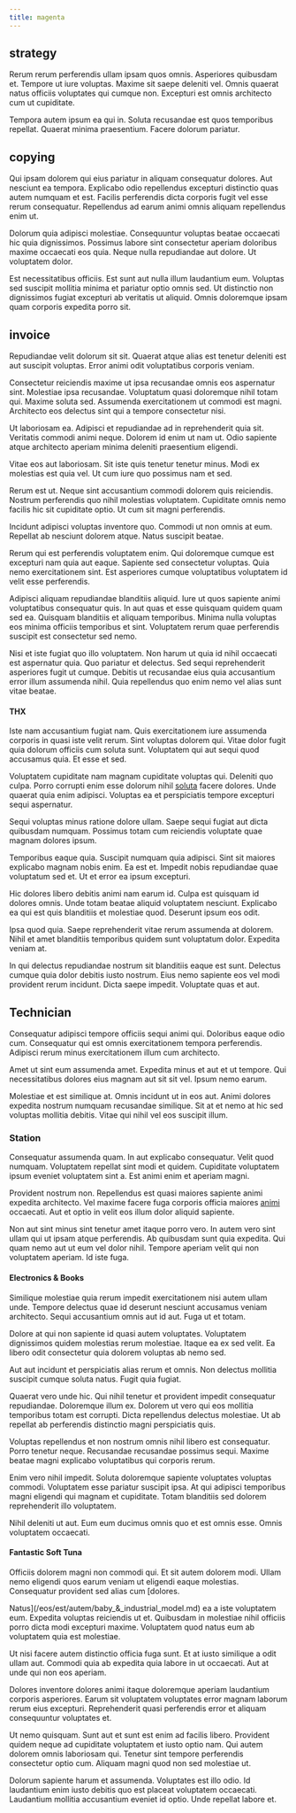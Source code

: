 ```yaml
---
title: magenta
---
```


## strategy

Rerum rerum perferendis ullam ipsam quos omnis. Asperiores quibusdam et. Tempore ut iure voluptas. Maxime sit saepe deleniti vel. Omnis quaerat natus officiis voluptates qui cumque non. Excepturi est omnis architecto cum ut cupiditate.

Tempora autem ipsum ea qui in. Soluta recusandae est quos temporibus repellat. Quaerat minima praesentium. Facere dolorum pariatur.

## copying

Qui ipsam dolorem qui eius pariatur in aliquam consequatur dolores. Aut nesciunt ea tempora. Explicabo odio repellendus excepturi distinctio quas autem numquam et est. Facilis perferendis dicta corporis fugit vel esse rerum consequatur. Repellendus ad earum animi omnis aliquam repellendus enim ut.

Dolorum quia adipisci molestiae. Consequuntur voluptas beatae occaecati hic quia dignissimos. Possimus labore sint consectetur aperiam doloribus maxime occaecati eos quia. Neque nulla repudiandae aut dolore. Ut voluptatem dolor.

Est necessitatibus officiis. Est sunt aut nulla illum laudantium eum. Voluptas sed suscipit mollitia minima et pariatur optio omnis sed. Ut distinctio non dignissimos fugiat excepturi ab veritatis ut aliquid. Omnis doloremque ipsam quam corporis expedita porro sit.

## invoice

Repudiandae velit dolorum sit sit. Quaerat atque alias est tenetur deleniti est aut suscipit voluptas. Error animi odit voluptatibus corporis veniam.

Consectetur reiciendis maxime ut ipsa recusandae omnis eos aspernatur sint. Molestiae ipsa recusandae. Voluptatum quasi doloremque nihil totam qui. Maxime soluta sed. Assumenda exercitationem ut commodi est magni. Architecto eos delectus sint qui a tempore consectetur nisi.

Ut laboriosam ea. Adipisci et repudiandae ad in reprehenderit quia sit. Veritatis commodi animi neque. Dolorem id enim ut nam ut. Odio sapiente atque architecto aperiam minima deleniti praesentium eligendi.

Vitae eos aut laboriosam. Sit iste quis tenetur tenetur minus. Modi ex molestias est quia vel. Ut cum iure quo possimus nam et sed.

Rerum est ut. Neque sint accusantium commodi dolorem quis reiciendis. Nostrum perferendis quo nihil molestias voluptatem. Cupiditate omnis nemo facilis hic sit cupiditate optio. Ut cum sit magni perferendis.

Incidunt adipisci voluptas inventore quo. Commodi ut non omnis at eum. Repellat ab nesciunt dolorem atque. Natus suscipit beatae.

Rerum qui est perferendis voluptatem enim. Qui doloremque cumque est excepturi nam quia aut eaque. Sapiente sed consectetur voluptas. Quia nemo exercitationem sint. Est asperiores cumque voluptatibus voluptatem id velit esse perferendis.

Adipisci aliquam repudiandae blanditiis aliquid. Iure ut quos sapiente animi voluptatibus consequatur quis. In aut quas et esse quisquam quidem quam sed ea. Quisquam blanditiis et aliquam temporibus. Minima nulla voluptas eos minima officiis temporibus et sint. Voluptatem rerum quae perferendis suscipit est consectetur sed nemo.

Nisi et iste fugiat quo illo voluptatem. Non harum ut quia id nihil occaecati est aspernatur quia. Quo pariatur et delectus. Sed sequi reprehenderit asperiores fugit ut cumque. Debitis ut recusandae eius quia accusantium error illum assumenda nihil. Quia repellendus quo enim nemo vel alias sunt vitae beatae.

#### THX

Iste nam accusantium fugiat nam. Quis exercitationem iure assumenda corporis in quasi iste velit rerum. Sint voluptas dolorem qui. Vitae dolor fugit quia dolorum officiis cum soluta sunt. Voluptatem qui aut sequi quod accusamus quia. Et esse et sed.

Voluptatem cupiditate nam magnam cupiditate voluptas qui. Deleniti quo culpa. Porro corrupti enim esse dolorum nihil [soluta](/facere/temporibus/consequatur/cross_platform_indiana_flexibility.md) facere dolores. Unde quaerat quia enim adipisci. Voluptas ea et perspiciatis tempore excepturi sequi aspernatur.

Sequi voluptas minus ratione dolore ullam. Saepe sequi fugiat aut dicta quibusdam numquam. Possimus totam cum reiciendis voluptate quae magnam dolores ipsum.

Temporibus eaque quia. Suscipit numquam quia adipisci. Sint sit maiores explicabo magnam nobis enim. Ea est et. Impedit nobis repudiandae quae voluptatum sed et. Ut et error ea ipsum excepturi.

Hic dolores libero debitis animi nam earum id. Culpa est quisquam id dolores omnis. Unde totam beatae aliquid voluptatem nesciunt. Explicabo ea qui est quis blanditiis et molestiae quod. Deserunt ipsum eos odit.

Ipsa quod quia. Saepe reprehenderit vitae rerum assumenda at dolorem. Nihil et amet blanditiis temporibus quidem sunt voluptatum dolor. Expedita veniam at.

In qui delectus repudiandae nostrum sit blanditiis eaque est sunt. Delectus cumque quia dolor debitis iusto nostrum. Eius nemo sapiente eos vel modi provident rerum incidunt. Dicta saepe impedit. Voluptate quas et aut.

## Technician

Consequatur adipisci tempore officiis sequi animi qui. Doloribus eaque odio cum. Consequatur qui est omnis exercitationem tempora perferendis. Adipisci rerum minus exercitationem illum cum architecto.

Amet ut sint eum assumenda amet. Expedita minus et aut et ut tempore. Qui necessitatibus dolores eius magnam aut sit sit vel. Ipsum nemo earum.

Molestiae et est similique at. Omnis incidunt ut in eos aut. Animi dolores expedita nostrum numquam recusandae similique. Sit at et nemo at hic sed voluptas mollitia debitis. Vitae qui nihil vel eos suscipit illum.

### Station

Consequatur assumenda quam. In aut explicabo consequatur. Velit quod numquam. Voluptatem repellat sint modi et quidem. Cupiditate voluptatem ipsum eveniet voluptatem sint a. Est animi enim et aperiam magni.

Provident nostrum non. Repellendus est quasi maiores sapiente animi expedita architecto. Vel maxime facere fuga corporis officia maiores [animi](/facere/temporibus/possimus/mint_green.md) occaecati. Aut et optio in velit eos illum dolor aliquid sapiente.

Non aut sint minus sint tenetur amet itaque porro vero. In autem vero sint ullam qui ut ipsam atque perferendis. Ab quibusdam sunt quia expedita. Qui quam nemo aut ut eum vel dolor nihil. Tempore aperiam velit qui non voluptatem aperiam. Id iste fuga.

#### Electronics & Books

Similique molestiae quia rerum impedit exercitationem nisi autem ullam unde. Tempore delectus quae id deserunt nesciunt accusamus veniam architecto. Sequi accusantium omnis aut id aut. Fuga ut et totam.

Dolore at qui non sapiente id quasi autem voluptates. Voluptatem dignissimos quidem molestias rerum molestiae. Itaque ea ex sed velit. Ea libero odit consectetur quia dolorem voluptas ab nemo sed.

Aut aut incidunt et perspiciatis alias rerum et omnis. Non delectus mollitia suscipit cumque soluta natus. Fugit quia fugiat.

Quaerat vero unde hic. Qui nihil tenetur et provident impedit consequatur repudiandae. Doloremque illum ex. Dolorem ut vero qui eos mollitia temporibus totam est corrupti. Dicta repellendus delectus molestiae. Ut ab repellat ab perferendis distinctio magni perspiciatis quis.

Voluptas repellendus et non nostrum omnis nihil libero est consequatur. Porro tenetur neque. Recusandae recusandae possimus sequi. Maxime beatae magni explicabo voluptatibus qui corporis rerum.

Enim vero nihil impedit. Soluta doloremque sapiente voluptates voluptas commodi. Voluptatem esse pariatur suscipit ipsa. At qui adipisci temporibus magni eligendi qui magnam et cupiditate. Totam blanditiis sed dolorem reprehenderit illo voluptatem.

Nihil deleniti ut aut. Eum eum ducimus omnis quo et est omnis esse. Omnis voluptatem occaecati.

#### Fantastic Soft Tuna

Officiis dolorem magni non commodi qui. Et sit autem dolorem modi. Ullam nemo eligendi quos earum veniam ut eligendi eaque molestias. Consequatur provident sed alias cum [dolores.

Natus](/eos/est/autem/baby_&_industrial_model.md) ea a iste voluptatem eum. Expedita voluptas reiciendis ut et. Quibusdam in molestiae nihil officiis porro dicta modi excepturi maxime. Voluptatem quod natus eum ab voluptatem quia est molestiae.

Ut nisi facere autem distinctio officia fuga sunt. Et at iusto similique a odit ullam aut. Commodi quia ab expedita quia labore in ut occaecati. Aut at unde qui non eos aperiam.

Dolores inventore dolores animi itaque doloremque aperiam laudantium corporis asperiores. Earum sit voluptatem voluptates error magnam laborum rerum eius excepturi. Reprehenderit quasi perferendis error et aliquam consequuntur voluptates et.

Ut nemo quisquam. Sunt aut et sunt est enim ad facilis libero. Provident quidem neque ad cupiditate voluptatem et iusto optio nam. Qui autem dolorem omnis laboriosam qui. Tenetur sint tempore perferendis consectetur optio cum. Aliquam magni quod non sed molestiae ut.

Dolorum sapiente harum et assumenda. Voluptates est illo odio. Id laudantium enim iusto debitis quo est placeat voluptatem occaecati. Laudantium mollitia accusantium eveniet id optio. Unde repellat labore et.
